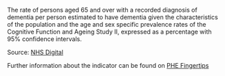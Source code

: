 The rate of persons aged 65 and over with a recorded diagnosis of dementia per person estimated to have dementia given the characteristics of the population and the age and sex specific prevalence rates of the Cognitive Function and Ageing Study II, expressed as a percentage with 95% confidence intervals.

Source: <a href="https://files.digital.nhs.uk/EE/21D712/dem-diag-sum-Feb-2019.xlsx" target="_blank">NHS Digital</a>

Further information about the indicator can be found on <a href="https://fingertips.phe.org.uk/search/92949" target="_blank">PHE Fingertips</a>
